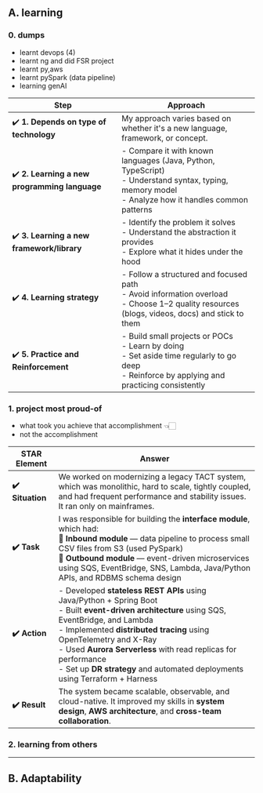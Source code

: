 ## A. learning
### 0. dumps
- learnt devops (4)
- learnt ng and did FSR project
- learnt py,aws
- learnt pySpark (data pipeline)
- learning genAI

| **Step**                                      | **Approach**                                                                                                                                          |
| --------------------------------------------- | ----------------------------------------------------------------------------------------------------------------------------------------------------- |
| ✔️ **1. Depends on type of technology**       | My approach varies based on whether it's a new language, framework, or concept.                                                                       |
| ✔️ **2. Learning a new programming language** | - Compare it with known languages (Java, Python, TypeScript)<br>- Understand syntax, typing, memory model<br>- Analyze how it handles common patterns |
| ✔️ **3. Learning a new framework/library**    | - Identify the problem it solves<br>- Understand the abstraction it provides<br>- Explore what it hides under the hood                                |
| ✔️ **4. Learning strategy**                   | - Follow a structured and focused path<br>- Avoid information overload<br>- Choose 1–2 quality resources (blogs, videos, docs) and stick to them      |
| ✔️ **5. Practice and Reinforcement**          | - Build small projects or POCs<br>- Learn by doing<br>- Set aside time regularly to go deep<br>- Reinforce by applying and practicing consistently    |


### 1. project most proud-of
- what took you achieve that accomplishment 👈🏻
- not the accomplishment

| **STAR Element** | **Answer**                                                                                                                                                                                                                                                                                                                                                                |
| ---------------- | ------------------------------------------------------------------------------------------------------------------------------------------------------------------------------------------------------------------------------------------------------------------------------------------------------------------------------------------------------------------------- |
| **✔️ Situation** | We worked on modernizing a legacy TACT system, which was monolithic, hard to scale, tightly coupled, and had frequent performance and stability issues. It ran only on mainframes.                                                                                                                                                                                        |
| **✔️ Task**      | I was responsible for building the **interface module**, which had:<br>🔸 **Inbound module** — data pipeline to process small CSV files from S3 (used PySpark)<br>🔸 **Outbound module** — event-driven microservices using SQS, EventBridge, SNS, Lambda, Java/Python APIs, and RDBMS schema design                                                                      |
| **✔️ Action**    | - Developed **stateless REST APIs** using Java/Python + Spring Boot<br>- Built **event-driven architecture** using SQS, EventBridge, and Lambda<br>- Implemented **distributed tracing** using OpenTelemetry and X-Ray<br>- Used **Aurora Serverless** with read replicas for performance<br>- Set up **DR strategy** and automated deployments using Terraform + Harness |
| **✔️ Result**    | The system became scalable, observable, and cloud-native. It improved my skills in **system design**, **AWS architecture**, and **cross-team collaboration**.                                                                                                                                                                                                             |

### 2. learning from others

---
## B. Adaptability